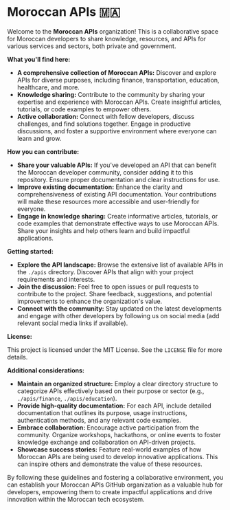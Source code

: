 # Moroccan APIs 🇲🇦

Welcome to the **Moroccan APIs** organization! This is a collaborative space for Moroccan developers to share knowledge, resources, and APIs for various services and sectors, both private and government.

**What you'll find here:**

* **A comprehensive collection of Moroccan APIs:** Discover and explore APIs for diverse purposes, including finance, transportation, education, healthcare, and more.
* **Knowledge sharing:** Contribute to the community by sharing your expertise and experience with Moroccan APIs. Create insightful articles, tutorials, or code examples to empower others.
* **Active collaboration:** Connect with fellow developers, discuss challenges, and find solutions together. Engage in productive discussions, and foster a supportive environment where everyone can learn and grow.

**How you can contribute:**

* **Share your valuable APIs:** If you've developed an API that can benefit the Moroccan developer community, consider adding it to this repository. Ensure proper documentation and clear instructions for use.
* **Improve existing documentation:** Enhance the clarity and comprehensiveness of existing API documentation. Your contributions will make these resources more accessible and user-friendly for everyone.
* **Engage in knowledge sharing:** Create informative articles, tutorials, or code examples that demonstrate effective ways to use Moroccan APIs. Share your insights and help others learn and build impactful applications.

**Getting started:**

* **Explore the API landscape:** Browse the extensive list of available APIs in the `./apis` directory. Discover APIs that align with your project requirements and interests.
* **Join the discussion:** Feel free to open issues or pull requests to contribute to the project. Share feedback, suggestions, and potential improvements to enhance the organization's value.
* **Connect with the community:** Stay updated on the latest developments and engage with other developers by following us on social media (add relevant social media links if available).

**License:**

This project is licensed under the MIT License. See the `LICENSE` file for more details.

**Additional considerations:**

* **Maintain an organized structure:** Employ a clear directory structure to categorize APIs effectively based on their purpose or sector (e.g., `./apis/finance`, `./apis/education`).
* **Provide high-quality documentation:** For each API, include detailed documentation that outlines its purpose, usage instructions, authentication methods, and any relevant code examples.
* **Embrace collaboration:** Encourage active participation from the community. Organize workshops, hackathons, or online events to foster knowledge exchange and collaboration on API-driven projects.
* **Showcase success stories:** Feature real-world examples of how Moroccan APIs are being used to develop innovative applications. This can inspire others and demonstrate the value of these resources.

By following these guidelines and fostering a collaborative environment, you can establish your Moroccan APIs GitHub organization as a valuable hub for developers, empowering them to create impactful applications and drive innovation within the Moroccan tech ecosystem.
